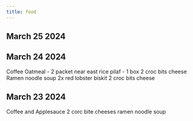 ```yaml
---
title: food
---
```


## March 25 2024



## March 24 2024

Coffee
Oatmeal - 2 packet 
near east rice pilaf - 1 box
2 croc bits cheese
Ramen noodle soup
2x red lobster biskit
2 croc bits cheese

## March 23 2024

Coffee and Applesauce
2 corc bite cheeses
ramen noodle soup



